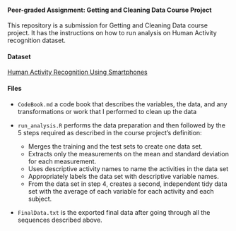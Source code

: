 #### Peer-graded Assignment: Getting and Cleaning Data Course Project

This repository is a submission for Getting and Cleaning Data course
project. It has the instructions on how to run analysis on Human
Activity recognition dataset.

#### Dataset

[Human Activity Recognition Using
Smartphones](http://archive.ics.uci.edu/ml/datasets/Human+Activity+Recognition+Using+Smartphones)

#### Files

-   `CodeBook.md` a code book that describes the variables, the data,
    and any transformations or work that I performed to clean up the
    data

-   `run_analysis.R` performs the data preparation and then followed by
    the 5 steps required as described in the course project’s
    definition:
    -   Merges the training and the test sets to create one data set.
    -   Extracts only the measurements on the mean and standard
        deviation for each measurement.
    -   Uses descriptive activity names to name the activities in the
        data set
    -   Appropriately labels the data set with descriptive variable
        names.
    -   From the data set in step 4, creates a second, independent tidy
        data set with the average of each variable for each activity and
        each subject.
-   `FinalData.txt` is the exported final data after going through all
    the sequences described above.

<br/>
